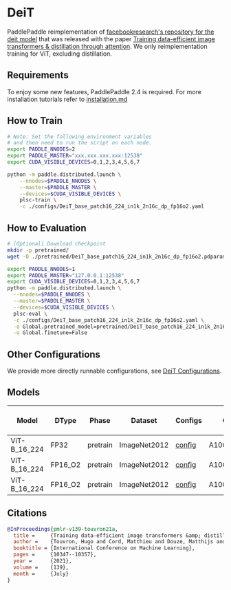 # DeiT

PaddlePaddle reimplementation of [facebookresearch's repository for the deit model](https://github.com/facebookresearch/deit) that was released with the paper [Training data-efficient image transformers &amp; distillation through attention](https://arxiv.org/abs/2012.12877). We only reimplementation training for ViT, excluding distillation.

## Requirements
To enjoy some new features, PaddlePaddle 2.4 is required. For more installation tutorials 
refer to [installation.md](../../../tutorials/get_started/installation.md)

## How to Train

```bash
# Note: Set the following environment variables 
# and then need to run the script on each node.
export PADDLE_NNODES=2
export PADDLE_MASTER="xxx.xxx.xxx.xxx:12538"
export CUDA_VISIBLE_DEVICES=0,1,2,3,4,5,6,7

python -m paddle.distributed.launch \
    --nnodes=$PADDLE_NNODES \
    --master=$PADDLE_MASTER \
    --devices=$CUDA_VISIBLE_DEVICES \
    plsc-train \
    -c ./configs/DeiT_base_patch16_224_in1k_2n16c_dp_fp16o2.yaml
```

## How to Evaluation

```bash
# [Optional] Download checkpoint
mkdir -p pretrained/
wget -O ./pretrained/DeiT_base_patch16_224_in1k_2n16c_dp_fp16o2.pdparams https://plsc.bj.bcebos.com/models/deit/v2.4/DeiT_base_patch16_224_in1k_2n16c_dp_fp16o2.pdparams

```

```bash
export PADDLE_NNODES=1
export PADDLE_MASTER="127.0.0.1:12538"
export CUDA_VISIBLE_DEVICES=0,1,2,3,4,5,6,7
python -m paddle.distributed.launch \
  --nnodes=$PADDLE_NNODES \
  --master=$PADDLE_MASTER \
  --devices=$CUDA_VISIBLE_DEVICES \
  plsc-eval \
  -c ./configs/DeiT_base_patch16_224_in1k_2n16c_dp_fp16o2.yaml \
  -o Global.pretrained_model=pretrained/DeiT_base_patch16_224_in1k_2n16c_dp_fp16o2 \
  -o Global.finetune=False
```

## Other Configurations
We provide more directly runnable configurations, see [DeiT Configurations](./configs/).


## Models

| Model        | DType   | Phase    | Dataset      | Configs                                                      | GPUs       | Img/sec | Top1 Acc | Pre-trained checkpoint                                       | Fine-tuned checkpoint | Log                                                          |
| ------------ | ------- | -------- | ------------ | ------------------------------------------------------------ | ---------- | ------- | -------- | ------------------------------------------------------------ | --------------------- | ------------------------------------------------------------ |
| ViT-B_16_224 | FP32    | pretrain | ImageNet2012 | [config](./configs/DeiT_base_patch16_224_in1k_1n8c_dp_fp32.yaml) | A100*N1C8  | 2780    | 0.81870  | [download](https://plsc.bj.bcebos.com/models/deit/v2.4/DeiT_base_patch16_224_in1k_1n8c_dp_fp32.pdparams) |                       | [log](https://plsc.bj.bcebos.com/models/deit/v2.4/DeiT_base_patch16_224_in1k_1n8c_dp_fp32.log) |
| ViT-B_16_224 | FP16_O2 | pretrain | ImageNet2012 | [config](./configs/DeiT_base_patch16_224_in1k_1n8c_dp_fp16o2.yaml) | A100*N1C8  | 3169    | 0.82098  | [download](https://plsc.bj.bcebos.com/models/deit/v2.4/DeiT_base_patch16_224_in1k_1n8c_dp_fp16o2.pdparams) |                       | [log](https://plsc.bj.bcebos.com/models/deit/v2.4/DeiT_base_patch16_224_in1k_1n8c_dp_fp16o2.log) |
| ViT-B_16_224 | FP16_O2 | pretrain | ImageNet2012 | [config](./configs/DeiT_base_patch16_224_in1k_2n16c_dp_fp16o2.yaml) | A100*N2C16 | 6514    | 0.81831  | [download](https://plsc.bj.bcebos.com/models/deit/v2.4/DeiT_base_patch16_224_in1k_2n16c_dp_fp16o2.pdparams) | -                     | [log](https://plsc.bj.bcebos.com/models/deit/v2.4/DeiT_base_patch16_224_in1k_2n16c_dp_fp16o2.log) |



## Citations

```bibtex
@InProceedings{pmlr-v139-touvron21a,
  title =     {Training data-efficient image transformers &amp; distillation through attention},
  author =    {Touvron, Hugo and Cord, Matthieu and Douze, Matthijs and Massa, Francisco and Sablayrolles, Alexandre and Jegou, Herve},
  booktitle = {International Conference on Machine Learning},
  pages =     {10347--10357},
  year =      {2021},
  volume =    {139},
  month =     {July}
}
```
